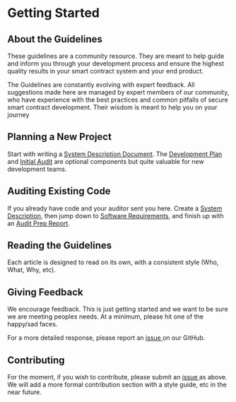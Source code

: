 # Getting Started

## About the Guidelines

These guidelines are a community resource. They are meant to help guide and inform you through your development process and ensure the highest quality results in your smart contract system and your end product.

The Guidelines are constantly evolving with expert feedback. All suggestions made here are managed by expert members of our community, who have experience with the best practices and common pitfalls of secure smart contract development. Their wisdom is meant to help you on your journey

## Planning a New Project

Start with writing a [System Description Document](../project-planning/system-description.md). The [Development Plan](../project-planning/development-plan.md) and [Initial Audit](../project-planning/initial-audit.md) are optional components but quite valuable for new development teams.

## Auditing Existing Code

If you already have code and your auditor sent you here. Create a [System Description](../project-planning/system-description.md), then jump down to [Software Requirements](../development/software-requirements.md), and finish up with an [Audit Prep Report](../security-audit/audit-prep-report.md).

## Reading the Guidelines

Each article is designed to read on its own, with a consistent style \(Who, What, Why, etc\).

## Giving Feedback

We encourage feedback. This is just getting started and we want to be sure we are meeting peoples needs. At a minimum, please hit one of the happy/sad faces.

For a more detailed response, please report an [issue ](https://github.com/SecurEth/guidelines/issues/new)on our GitHub.

## Contributing

For the moment, if you wish to contribute, please submit an [issue ](https://github.com/SecurEth/guidelines/issues/new)as above. We will add a more formal contribution section with a style guide, etc in the near future.

